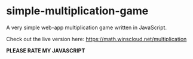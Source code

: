 # simple-multiplication-game
A very simple web-app multiplication game written in JavaScript. 

Check out the live version here: https://math.winscloud.net/multiplication

**PLEASE RATE MY JAVASCRIPT**

